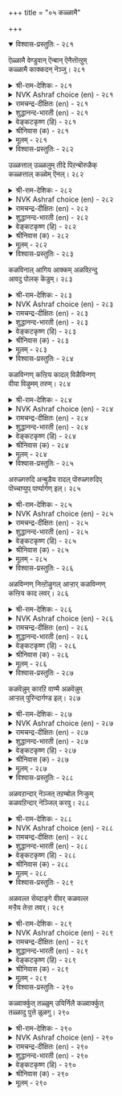 +++
title = "०५ कळ्ळामै"

+++


<details open><summary>विश्वास-प्रस्तुतिः - २८१</summary>

ऎळ्ळामै वेण्डुवान् ऎन्बान् ऎनैत्तॊऩ्ऱुम्  
कळ्ळामै काक्कदन् नॆञ्जु।      २८१
</details>

<details><summary>श्री-राम-देशिकः - २८१</summary>

परैरनिन्दितो लोके यो वै जीवितुमिच्छति ।  
विना वस्त्वपहारेच्छां तेन रक्ष्यं सदा मनः ॥ २८१॥
</details>

<details><summary>NVK Ashraf choice (en) - २८१</summary>

०२८१
Let him guard against every thought of fraud
If he wishes not to be scorned.
(V.V.S. Aiyar), (Satguru Subramuniyaswami)
</details>

<details><summary>रामचन्द्र-दीक्षितः (en) - २८१</summary>

281\. eḷḷāmai vēṇṭuvāṉ eṉpāṉ eṉaittu oṉṟum  
kaḷḷāmai kākka, taṉ neñcu!.

281\. He who wants to command respect must guard his mind against robbing others.  
</details>

<details><summary>शुद्धानन्द-भारती (en) - २८१</summary>

1\. எள்ளாமை வேண்டுவான் என்பான் எனைத்தொன்றும்  
கள்ளாமை காக்கதன் நெஞ்சு.  
Let him who would reproachless be  
From all frauds guard his conscience free.        281  
</details>

<details><summary>वेङ्कटकृष्ण (हि) - २८१</summary>

281
निन्दित जीवन से अगर, इच्छा है बच जाय ।  
चोरी से पर-वस्तु की, हृदय बचाया जाय ॥
</details>

<details><summary>श्रीनिवास (क) - २८१</summary>

281. इतरर दृष्टियल्लि कीळागबारदॆन्दु बयसुववनु, अति सण्णवस्तुववन्नू वञ्चिसि कदियदिरुवन्तॆ तन्न मनस्सन्नु
कापाडिकॊळ्ळबेकु.

</details>

<details><summary>मूलम् - २८१</summary>

ऎळ्ळामै वेण्डुवाऩ् ऎऩ्पाऩ् ऎऩैत्तॊऩ्ऱुम्
कळ्ळामै काक्कदऩ् नॆञ्जु। २८१
</details>

<details open><summary>विश्वास-प्रस्तुतिः - २८२</summary>

उळ्ळत्ताल् उळ्ळलुम् तीदे पिऱन्बॊरुळैक्  
कळ्ळत्ताल् कळ्वेम् ऎनल्।      २८२
</details>

<details><summary>श्री-राम-देशिकः - २८२</summary>

निषिद्धस्मरणेनापि दोषः स्यादिति कथ्यते ।  
अज्ञात्वैवापहर्तव्यमिति त्याज्या मतिस्ततः ॥ २८२॥
</details>

<details><summary>NVK Ashraf choice (en) - २८२</summary>

०२८२
Even to harbour in mind
The idea of defrauding another's wealth is sin.
(M.S. Poornalingam Pillai)
</details>

<details><summary>रामचन्द्र-दीक्षितः (en) - २८२</summary>

282\. uḷḷattāl uḷḷalum tītē; ‘piṟaṉ poruḷaik  
kaḷḷattāl kaḷvēm’ eṉal!.

282\. It is a sin to lust for another’s belongings.  
</details>

<details><summary>शुद्धानन्द-भारती (en) - २८२</summary>

2\. உள்ளத்தால் உள்ளலும் தீதே பிறன்பொருளைக்  
கள்ளத்தால் கள்வேம் எனல்.  
"We will by fraud win other's wealth"  
Even this thought is sin and stealth.        282  
</details>

<details><summary>वेङ्कटकृष्ण (हि) - २८२</summary>

282
चोरी से पर-संपदा, पाने का कुविचार ।  
लाना भी मन में बुरा, है यह पापाचार ॥
</details>

<details><summary>श्रीनिवास (क) - २८२</summary>

282. मनस्सिनिन्द कॆट्टदन्नु नॆनॆयुवुदू पापवे; अदरिन्द हॆरर ऒडवॆयन्नु अवरिगॆ गॊत्तिल्लदन्तॆ "अपहरिसोण" ऎम्ब
भावनॆ मनस्सिनल्लि बारदन्तिरबेकु.

</details>

<details><summary>मूलम् - २८२</summary>

उळ्ळत्ताल् उळ्ळलुम् तीदे पिऱऩ्पॊरुळैक्
कळ्ळत्ताल् कळ्वेम् ऎऩल्। २८२
</details>

<details open><summary>विश्वास-प्रस्तुतिः - २८३</summary>

कळविनाल् आगिय आक्कम् अळविऱन्दु  
आवदु पोलक् कॆडुम्।      २८३
</details>

<details><summary>श्री-राम-देशिकः - २८३</summary>

चौर्यदुपार्जितं वित्तं प्रवृद्धमिव पश्यताम् ।  
भूत्वा न्यायार्जितैर्वित्तैस्सह पश्चाद्विनश्यति ॥ २८३॥
</details>

<details><summary>NVK Ashraf choice (en) - २८३</summary>

०२८३
Stolen wealth may seem to swell
But in the end will burst.
(P.S. Sundaram)
</details>

<details><summary>रामचन्द्र-दीक्षितः (en) - २८३</summary>

283\. kaḷaviṉāl ākiya ākkam, aḷavu iṟantu,  
āvatu pōla, keṭum.

283\. Ill-gotten wealth however vast comes to nought.  
</details>

<details><summary>शुद्धानन्द-भारती (en) - २८३</summary>

3\. களவினால் ஆகிய ஆக்கம் அளவிறந்து  
ஆவது போலக் கெடும்.  
The gain by fraud may overflow  
But swift to ruin it shall go.        283  
</details>

<details><summary>वेङ्कटकृष्ण (हि) - २८३</summary>

283
चोरी-कृत धन में रहे, बढ़्ने का आभास ।  
पर उसका सीमारहित, होता ही है नाश ॥
</details>

<details><summary>श्रीनिवास (क) - २८३</summary>

283. कळविनिन्द उण्टाद सम्पत्तु, बॆळॆयुवन्तॆ तोरि कॊनॆगॆ सम्पूर्ण नाशवागुवुदु.

</details>

<details><summary>मूलम् - २८३</summary>

कळविऩाल् आगिय आक्कम् अळविऱन्दु
आवदु पोलक् कॆडुम्। २८३
</details>

<details open><summary>विश्वास-प्रस्तुतिः - २८४</summary>

कळविन्गण् कऩ्ऱिय कादल् विळैविन्गण्  
वीया विऴुमम् तरुम्।      २८४
</details>

<details><summary>श्री-राम-देशिकः - २८४</summary>

चौर्येण परवस्तूनां प्रात्या जातो मनोरथः ।  
पश्चात्कर्मेपरीपाके दद्यात् दुःखं हि शाश्वतम् ॥ २८४॥
</details>

<details><summary>NVK Ashraf choice (en) - २८४</summary>

०२८४
The excessive love for fraudulent gain
Leads to everlasting pain. *
(Kasthuri Sreenivasan)
</details>

<details><summary>रामचन्द्र-दीक्षितः (en) - २८४</summary>

284\. kaḷaviṉkaṇ kaṉṟiya kātal viḷaiviṉkaṇ  
vīyā viḻumam tarum.

284\. Inordinate desire to steal brings in its train endless suffering.  
</details>

<details><summary>शुद्धानन्द-भारती (en) - २८४</summary>

4\. களவின்கண் கன்றிய காதல் விளைவின்கண்  
வீயா விழுமம் தரும்.  
The fruit that fraud and greed obtain  
Shall end in endless grief and pain.        284  
</details>

<details><summary>वेङ्कटकृष्ण (हि) - २८४</summary>

284
चोरी के प्रति लालसा, जो होती अत्यन्त ।  
फल पोने के समय पर, देती दुःख अनन्त ॥
</details>

<details><summary>श्रीनिवास (क) - २८४</summary>

284. कळविनिन्द हॆरर सम्पत्तन्नु दक्किसिकॊळ्ळुवुदरल्लि पक्ववाद ऒलवु परिणामदल्लि कॊनॆयिल्लद दुःखवन्नु तरुवुदु.

</details>

<details><summary>मूलम् - २८४</summary>

कळविऩ्कण् कऩ्ऱिय कादल् विळैविऩ्कण्
वीया विऴुमम् तरुम्। २८४
</details>

<details open><summary>विश्वास-प्रस्तुतिः - २८५</summary>

अरुळ्गरुदि अन्बुडैय रादल् पॊरुळ्गरुदिप्  
पॊच्चाप्पुप् पार्प्पार्गण् इल्।      २८५
</details>

<details><summary>श्री-राम-देशिकः - २८५</summary>

चौर्यमाचरितुं युक्तकालं यस्तु प्रतीक्षते ।  
सर्व भूतदयायां स स्नेहयुक्तो न जायते ॥ २८५॥
</details>

<details><summary>NVK Ashraf choice (en) - २८५</summary>

०२८५
Love and grace are alien virtues to one
Who plots for innocent's wealth. *
(J. Narayanaswamy)
</details>

<details><summary>रामचन्द्र-दीक्षितः (en) - २८५</summary>

285\. aruḷ karuti aṉpuṭaiyar ātal poruḷ karutip  
poccāppup pārppārkaṇ il.

285\. Can ever grace and love be found in one who exploits the unwary?  
</details>

<details><summary>शुद्धानन्द-भारती (en) - २८५</summary>

5\. அருள்கருதி அன்புடைய ராதல் பொருள்கருதிப்  
பொச்சாப்புப் பார்ப்பார்கண் இல்.  
Love and Grace are not their worth  
Who watch to waylay dozer's wealth.        285  
</details>

<details><summary>वेङ्कटकृष्ण (हि) - २८५</summary>

285
है गफलत की ताक में, पर-धन की है चाह ।  
दयाशीलता प्रेम की, लोभ न पकड़े राह ॥
</details>

<details><summary>श्रीनिवास (क) - २८५</summary>

285. परर ऒडवॆयन्नु कबळिसलु ऎणिसि अदरु मैमरॆवुदन्ने ऎदुरु नोडुववर बळि करुणॆयिन्द प्रीति तोरुव गुण
इरुवुदिल्ल.

</details>

<details><summary>मूलम् - २८५</summary>

अरुळ्गरुदि अऩ्पुडैय रादल् पॊरुळ्गरुदिप्
पॊच्चाप्पुप् पार्प्पार्गण् इल्। २८५
</details>

<details open><summary>विश्वास-प्रस्तुतिः - २८६</summary>

अळविन्गण् निऩ्ऱॊऴुगल् आऱ्ऱार् कळविन्गण्  
कऩ्ऱिय काद लवर्।      २८६
</details>

<details><summary>श्री-राम-देशिकः - २८६</summary>

ग्रे परद्रव्यचौर्येषु लम्पटाः सन्ति मानवाः ।  
व्ययीकृत्य मितं वित्तं जीवन्ति न हि ते सुखम् ॥ २८६॥
</details>

<details><summary>NVK Ashraf choice (en) - २८६</summary>

०२८६
Those who love stealing
Can never be content with what they have.
(N.V.K. Ashraf)
</details>

<details><summary>रामचन्द्र-दीक्षितः (en) - २८६</summary>

286\. aḷaviṉkaṇ niṉṟu oḻukalāṟṟār-kaḷaviṉkaṇ  
kaṉṟiya kātalavar.

286\. Those who have a burning desire to steal cannot walk in the path of virtue.  
</details>

<details><summary>शुद्धानन्द-भारती (en) - २८६</summary>

6\. அளவின்கண் நின்றொழுகல் ஆற்றார் களவின்கண்  
கன்றிய காத லவர்  
They cannot walk in measured bounds  
who crave and have covetous ends.        286  
</details>

<details><summary>वेङ्कटकृष्ण (हि) - २८६</summary>

286
चौर्य-कर्म प्रति हैं जिन्हें, रहती अति आसक्ति ।  
मर्यादा पर टिक उन्हें, चलने को नहिं शक्ति ॥
</details>

<details><summary>श्रीनिवास (क) - २८६</summary>

286. कळ्ळतनदिन्द परर सॊत्तन्नु वञ्चिसुवुदरिल्ल नुरित ऒलवुळ्ळवरु विवेकदिन्द धर्ममार्गदल्लि नडॆयलाररु.

</details>

<details><summary>मूलम् - २८६</summary>

अळविऩ्कण् निऩ्ऱॊऴुगल् आऱ्ऱार् कळविऩ्कण्
कऩ्ऱिय काद लवर्। २८६
</details>

<details open><summary>विश्वास-प्रस्तुतिः - २८७</summary>

कळवॆन्नुम् कारऱि वाण्मै अळवॆन्नुम्  
आऱ्ऱल् पुरिन्दार्गण्ड इल्।       २८७
</details>

<details><summary>श्री-राम-देशिकः - २८७</summary>

आत्मानात्म विवेकादौ समर्थानां मनीषिणाम् ।  
चौर्य कारणमज्ञानं जायते न कदाचन ॥ २८७॥
</details>

<details><summary>NVK Ashraf choice (en) - २८७</summary>

०२८७
Those gifted with the faculty of contentment
Never have that shady skill called fraud.
(N.V.K. Ashraf)
</details>

<details><summary>रामचन्द्र-दीक्षितः (en) - २८७</summary>

287\. kaḷavu eṉṉum kār aṟivu āṇmai aḷavu eṉṉum  
āṟṟal purintārkaṇ il.

287\. The dark thought of stealing is absent in those who are alive to the value of life.  
</details>

<details><summary>शुद्धानन्द-भारती (en) - २८७</summary>

7\. களவென்னும் காரறி வாண்மை அளவென்னும்  
ஆற்றல் புரிந்தார்கண் இல்.  
Men of measured wisdom shun  
Black art of fraud and what it won.        287  
</details>

<details><summary>वेङ्कटकृष्ण (हि) - २८७</summary>

287
मर्यादा को पालते, जो रहते सज्ञान ।  
उनमें होता है नहीं, चोरी का अज्ञान ॥
</details>

<details><summary>श्रीनिवास (क) - २८७</summary>

287. कळ्ळतनक्कॆ कारणवाद कत्तलॆय अरिवु (व्यामोह), विवेकद बलवन्नु बयसुववरल्लि इरुवुदिल्ल.

</details>

<details><summary>मूलम् - २८७</summary>

कळवॆऩ्ऩुम् कारऱि वाण्मै अळवॆऩ्ऩुम्
आऱ्ऱल् पुरिन्दार्गण्ड इल्। २८७
</details>

<details open><summary>विश्वास-प्रस्तुतिः - २८८</summary>

अळवऱान्दार् नॆञ्जत् तऱम्बोल निऱ्कुम्  
कळवऱिन्दार् नॆञ्जिल् करवु।      २८८
</details>

<details><summary>श्री-राम-देशिकः - २८८</summary>

कृततत्वविचारणां हृदये यतिधर्मवत् ।  
अभ्यस्त चौर्य विद्यानां चित्ते स्याद्वञ्चना स्थिरा ॥ २८८॥
</details>

<details><summary>NVK Ashraf choice (en) - २८८</summary>

०२८८
As virtue in the hearts of the righteous,
Deceit dwells in the hearts of thieves. *
(Satguru Subramuniyaswami)
</details>

<details><summary>रामचन्द्र-दीक्षितः (en) - २८८</summary>

288\. aḷavu aṟintār neñcattu aṟampōla, niṟkum,  
kaḷavu aṟintār neñcil karavu.

288\. Virtue dwells in the person of known probity; deceit dwells in persons addicted to stealing.  
</details>

<details><summary>शुद्धानन्द-भारती (en) - २८८</summary>

8\. அளவறிந்தார் நெஞ்சத் தறம்போல் நிற்கும்  
களவறிந்தார் நெஞ்சில் கரவு.  
Virtue abides in righteous hearts  
Into minds of frauds deceit darts.        288  
</details>

<details><summary>वेङ्कटकृष्ण (हि) - २८८</summary>

288
ज्यों मर्यादा-पाल के, मन में स्थिर है धर्म ।  
त्यों प्रवंचना-पाल के, मन में वंचक कर्म ॥
</details>

<details><summary>श्रीनिवास (क) - २८८</summary>

288. विवेकवुळ्ळवर हृदयदल्लि धर्मवु नॆलॆयूरिरुवन्तॆ, कळ्ळर हृदयदल्लि वञ्चनॆयु नॆलॆयूरिरुत्तदॆ.

</details>

<details><summary>मूलम् - २८८</summary>

अळवऱान्दार् नॆञ्जत् तऱम्बोल निऱ्कुम्
कळवऱिन्दार् नॆञ्जिल् करवु। २८८
</details>

<details open><summary>विश्वास-प्रस्तुतिः - २८९</summary>

अळवल्ल सॆय्दाङ्गे वीवर् कळवल्ल  
मऱ्ऱैय तेऱ्ऱा तवर्।      २८९
</details>

<details><summary>श्री-राम-देशिकः - २८९</summary>

ये चौर्यमात्रं जानन्ति धर्मान्नापि विदन्ति ये ।  
अकृत्यमधिकं कृत्वा सद्यो नश्यन्ति ते ध्रुवम् ॥ २८९॥
</details>

<details><summary>NVK Ashraf choice (en) - २८९</summary>

०२८९
Discontented men who know nothing but fraud
Perish as and when they corrupt.
(N.V.K. Ashraf)
</details>

<details><summary>रामचन्द्र-दीक्षितः (en) - २८९</summary>

289\. aḷavu alla ceytu, āṅkē vīvar-kaḷavu alla  
maṟṟaiya tēṟṟātavar.

289\. Those who know nothing else than stealing will indulge in unrighteous acts and forthwith perish.  
</details>

<details><summary>शुद्धानन्द-भारती (en) - २८९</summary>

9\. அளவல்ல செய்தாங்கே வீவர் களவல்ல  
மற்றைய தேற்றா தவர்.  
They perish in their perfidy  
Who know nothing but pilfery.        289  
</details>

<details><summary>वेङ्कटकृष्ण (हि) - २८९</summary>

289
जिन्हें चौर्य को छोड़ कर, औ’ न किसी का ज्ञान ।  
मर्यादा बिन कर्म कर, मिटते तभी अजान ॥
</details>

<details><summary>श्रीनिवास (क) - २८९</summary>

289. वञ्चनॆयल्लदॆ बेरॆ ऒळ्ळॆय मार्गगळन्नु अरियदवरु, विवेकवल्लद कार्यगळन्नु माडि ऒडनॆये कॆट्टु
नाशवागुववरु.

</details>

<details><summary>मूलम् - २८९</summary>

अळवल्ल सॆय्दाङ्गे वीवर् कळवल्ल
मऱ्ऱैय तेऱ्ऱा तवर्। २८९
</details>

<details open><summary>विश्वास-प्रस्तुतिः - २९०</summary>

कळ्वार्क्कुत् तळ्ळुम् उयिर्निलै कळ्वार्क्कुत्  
तळ्ळादु पुत्ते ळुळगु।       २९०
</details>

<details><summary>श्री-राम-देशिकः - २९०</summary>

जीवनं स्पष्टमाकृत्या चोराणामिह दुर्लभम् ।  
चौर्यकर्मविहीनानां स्वर्गेऽपि सुलभायते ॥ २९०॥
</details>

<details><summary>NVK Ashraf choice (en) - २९०</summary>

०२९०
Even life abandons him who defrauds others,
But heaven never forsakes the honest. *
(Satguru Subramuniyaswami)
</details>

<details><summary>रामचन्द्र-दीक्षितः (en) - २९०</summary>

290\. kaḷvārkkut taḷḷum, uyirnilai; kaḷḷārkkut  
taḷḷātu, puttēḷ ulaku.

290\. Their very bodies fail the defrauding. The world of the gods fail not the upright.
</details>

<details><summary>शुद्धानन्द-भारती (en) - २९०</summary>

10\. கள்வார்க்குத் தள்ளும் உயிர்நிலை கள்ளார்க்குத்  
தள்ளாது புத்தே ளுலகு  
Even the body rejects thieves;  
The honest men, heaven receives.        290  
</details>

<details><summary>वेङ्कटकृष्ण (हि) - २९०</summary>

290
चिरों को निज देह भी, ढकेल कर दे छोड़ ।  
पालक को अस्तेय व्रत, स्वर्ग न देगा छोड़ ॥
</details>

<details><summary>श्रीनिवास (क) - २९०</summary>

290. कळ्ळतन माडुववरिगॆ भूमियल्लि उसिरॊन्दिगॆ बाळुव नॆलॆयू तप्पिहोगुत्तदॆ. कळ्ळतन माडदवरन्नु
देवलोकवू आदरिसुत्तदॆ.
</details>

<details><summary>मूलम् - २९०</summary>

कळ्वार्क्कुत् तळ्ळुम् उयिर्निलै कळ्वार्क्कुत्
तळ्ळादु पुत्ते ळुळगु। २९०
</details>

